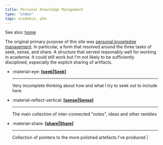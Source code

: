 ```yaml
---
title: Personal Knowledge Management
type: "index"
tags: academia, pkm
---
```


See also: [home](index.md)

The original primary purpose of this site was [personal knowledge management](https://en.wikipedia.org/wiki/Personal_knowledge_management). In particular, a form that resolved around the three tasks of seek, sense, and share. A structure that served reasonably well for working in academia. It could still work but I'm not likely to be sufficiently disciplined, especially the explicit sharing of artifacts.

<div class="grid cards" markdown>

- :material-eye: __[[seek|Seek]]__

    ---

    Very incomplete thinking about how and what I try to seek out to include here.

- :material-reflect-vertical: __[[sense|Sense]]__ 

    ---
    
    The main collection of inter-connected "notes", ideas and other rambles 

- :material-share: __[[share|Share]]__ 

    ---
    
    Collection of pointers to the more polished artefacts I've produced |

</div>

[//begin]: # "Autogenerated link references for markdown compatibility"
[seek|Seek]: seek/seek "Seek"
[sense|Sense]: sense/sense "Sense"
[share|Share]: share/share "Share"
[//end]: # "Autogenerated link references"